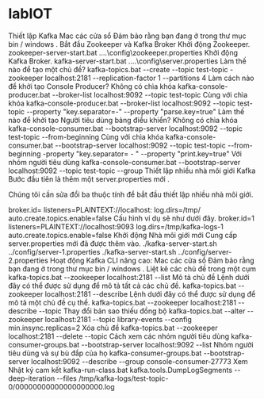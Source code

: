 # labIOT
Thiết lập Kafka
Mac
các cửa sổ
Đảm bảo rằng bạn đang ở trong thư mục bin / windows .
Bắt đầu Zookeeper và Kafka Broker
Khởi động Zookeeper.
zookeeper-server-start.bat ..\..\config\zookeeper.properties
Khởi động Kafka Broker.
kafka-server-start.bat ..\..\config\server.properties
Làm thế nào để tạo một chủ đề?
kafka-topics.bat --create --topic test-topic -zookeeper localhost:2181 --replication-factor 1 --partitions 4
Làm cách nào để khởi tạo Console Producer?
Không có chìa khóa
kafka-console-producer.bat --broker-list localhost:9092 --topic test-topic
Cùng với chìa khóa
kafka-console-producer.bat --broker-list localhost:9092 --topic test-topic --property "key.separator=-" --property "parse.key=true"
Làm thế nào để khởi tạo Người tiêu dùng bảng điều khiển?
Không có chìa khóa
kafka-console-consumer.bat --bootstrap-server localhost:9092 --topic test-topic --from-beginning
Cùng với chìa khóa
kafka-console-consumer.bat --bootstrap-server localhost:9092 --topic test-topic --from-beginning -property "key.separator= - " --property "print.key=true"
Với nhóm người tiêu dùng
kafka-console-consumer.bat --bootstrap-server localhost:9092 --topic test-topic --group <group-name>
Thiết lập nhiều nhà môi giới Kafka
Bước đầu tiên là thêm một server.properties mới .

Chúng tôi cần sửa đổi ba thuộc tính để bắt đầu thiết lập nhiều nhà môi giới.

broker.id=<unique-broker-d>
listeners=PLAINTEXT://localhost:<unique-port>
log.dirs=/tmp/<unique-kafka-folder>
auto.create.topics.enable=false
Cấu hình ví dụ sẽ như dưới đây.
broker.id=1
listeners=PLAINTEXT://localhost:9093
log.dirs=/tmp/kafka-logs-1
auto.create.topics.enable=false
Khởi động Nhà môi giới mới
Cung cấp server.properties mới đã được thêm vào.
./kafka-server-start.sh ../config/server-1.properties
./kafka-server-start.sh ../config/server-2.properties
Hoạt động Kafka CLI nâng cao:
Mac
các cửa sổ
Đảm bảo rằng bạn đang ở trong thư mục bin / windows .
Liệt kê các chủ đề trong một cụm
kafka-topics.bat --zookeeper localhost:2181 --list
Mô tả chủ đề
Lệnh dưới đây có thể được sử dụng để mô tả tất cả các chủ đề.
kafka-topics.bat --zookeeper localhost:2181 --describe
Lệnh dưới đây có thể được sử dụng để mô tả một chủ đề cụ thể.
kafka-topics.bat --zookeeper localhost:2181 --describe --topic <topic-name>
Thay đổi bản sao thiếu đồng bộ
kafka-topics.bat --alter --zookeeper localhost:2181 --topic library-events --config min.insync.replicas=2
Xóa chủ đề
kafka-topics.bat --zookeeper localhost:2181 --delete --topic <topic-name>
Cách xem các nhóm người tiêu dùng
kafka-consumer-groups.bat --bootstrap-server localhost:9092 --list
Nhóm người tiêu dùng và sự bù đắp của họ
kafka-consumer-groups.bat --bootstrap-server localhost:9092 --describe --group console-consumer-27773
Xem Nhật ký cam kết
kafka-run-class.bat kafka.tools.DumpLogSegments --deep-iteration --files /tmp/kafka-logs/test-topic-0/00000000000000000000.log
